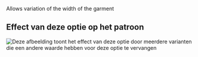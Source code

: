Allows variation of the width of the garment

## Effect van deze optie op het patroon

![Deze afbeelding toont het effect van deze optie door meerdere varianten die een andere waarde hebben voor deze optie te vervangen](walburga_widthbonus_sample.svg "Effect van deze optie op het patroon")
